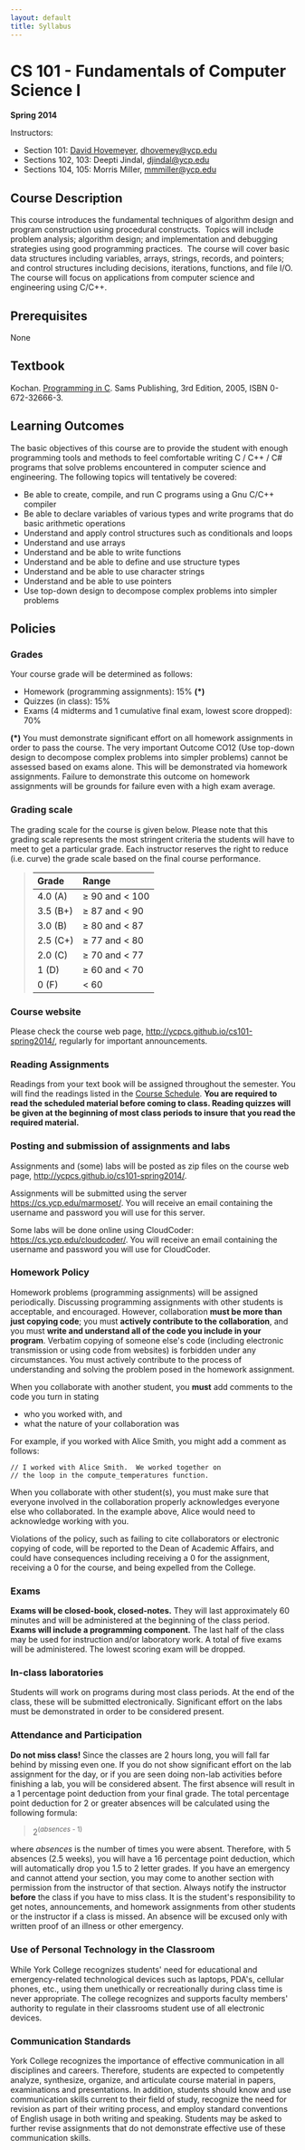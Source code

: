 ```yaml
---
layout: default
title: Syllabus
---
```


CS 101 - Fundamentals of Computer Science I
===========================================

**Spring 2014**

Instructors:

- Section 101: [David Hovemeyer](http://faculty.ycp.edu/~dhovemey/), <dhovemey@ycp.edu>
- Sections 102, 103: Deepti Jindal, <djindal@ycp.edu>
- Sections 104, 105: Morris Miller, <mmmiller@ycp.edu>

Course Description
------------------

This course introduces the fundamental techniques of algorithm design and program construction using procedural constructs.  Topics will include problem analysis; algorithm design; and implementation and debugging strategies using good programming practices.  The course will cover basic data structures including variables, arrays, strings, records, and pointers; and control structures including decisions, iterations, functions, and file I/O. The course will focus on applications from computer science and engineering using C/C++.

Prerequisites
-------------

None

Textbook
--------

Kochan. [Programming in C](http://www.pearsonhighered.com/educator/product/Programming-in-C/9780672326660.page). Sams Publishing, 3rd Edition, 2005, ISBN 0-672-32666-3.

Learning Outcomes
-----------------

The basic objectives of this course are to provide the student with enough programming tools and methods to feel comfortable writing C / C++ / C\# programs that solve problems encountered in computer science and engineering. The following topics will tentatively be covered:

-   Be able to create, compile, and run C programs using a Gnu C/C++ compiler
-   Be able to declare variables of various types and write programs that do basic arithmetic operations
-   Understand and apply control structures such as conditionals and loops
-   Understand and use arrays
-   Understand and be able to write functions
-   Understand and be able to define and use structure types
-   Understand and be able to use character strings
-   Understand and be able to use pointers
-   Use top-down design to decompose complex problems into simpler problems

Policies
--------

### Grades

Your course grade will be determined as follows:

-   Homework (programming assignments): 15% **(\*)**
-   Quizzes (in class): 15%
-   Exams (4 midterms and 1 cumulative final exam, lowest score dropped): 70%

**(\*)** You must demonstrate significant effort on all homework assignments in order to pass the course. The very important Outcome CO12 (Use top-down design to decompose complex problems into simpler problems) cannot be assessed based on exams alone. This will be demonstrated via homework assignments. Failure to demonstrate this outcome on homework assignments will be grounds for failure even with a high exam average.

### Grading scale

The grading scale for the course is given below. Please note that this grading scale represents the most stringent criteria the students will have to meet to get a particular grade. Each instructor reserves the right to reduce (i.e. curve) the grade scale based on the final course performance.

> <table>
> <col  />
> <col  />
> <thead>
> <tr class="header">
> <th align="left">Grade</th>
> <th align="left">Range</th>
> </tr>
> </thead>
> <tbody>
> <tr class="odd">
> <td align="left">4.0 (A)</td>
> <td align="left">≥ 90 and &lt; 100</td>
> </tr>
> <tr class="even">
> <td align="left">3.5 (B+)</td>
> <td align="left">≥ 87 and &lt; 90</td>
> </tr>
> <tr class="odd">
> <td align="left">3.0 (B)</td>
> <td align="left">≥ 80 and &lt; 87</td>
> </tr>
> <tr class="even">
> <td align="left">2.5 (C+)</td>
> <td align="left">≥ 77 and &lt; 80</td>
> </tr>
> <tr class="odd">
> <td align="left">2.0 (C)</td>
> <td align="left">≥ 70 and &lt; 77</td>
> </tr>
> <tr class="even">
> <td align="left">1 (D)</td>
> <td align="left">≥ 60 and &lt; 70</td>
> </tr>
> <tr class="odd">
> <td align="left">0 (F)</td>
> <td align="left">&lt; 60</td>
> </tr>
> </tbody>
> </table>
>
### Course website

Please check the course web page, <http://ycpcs.github.io/cs101-spring2014/>, regularly for important announcements.

### Reading Assignments

Readings from your text book will be assigned throughout the semester. You will find the readings listed in the [Course Schedule](schedule.html). **You are required to read the scheduled material before coming to class. Reading quizzes will be given at the beginning of most class periods to insure that you read the required material.**

### Posting and submission of assignments and labs

Assignments and (some) labs will be posted as zip files on the course web page,
<http://ycpcs.github.io/cs101-spring2014/>.

Assignments will be submitted using the server <https://cs.ycp.edu/marmoset/>. You will receive an email containing the username and password you will use for this server.

Some labs will be done online using CloudCoder: <https://cs.ycp.edu/cloudcoder/>. You will receive an email containing the username and password you will use for CloudCoder.

### Homework Policy

Homework problems (programming assignments) will be assigned periodically. Discussing programming assignments with other students is acceptable, and encouraged. However, collaboration **must be more than just copying code**; you must **actively contribute to the collaboration**, and you must **write and understand all of the code you include in your program**. Verbatim copying of someone else's code (including electronic transmission or using code from websites) is forbidden under any circumstances. You must actively contribute to the process of understanding and solving the problem posed in the homework assignment.

When you collaborate with another student, you **must** add comments to the code you turn in stating

-   who you worked with, and
-   what the nature of your collaboration was

For example, if you worked with Alice Smith, you might add a comment as follows:

    // I worked with Alice Smith.  We worked together on
    // the loop in the compute_temperatures function.

When you collaborate with other student(s), you must make sure that everyone involved in the collaboration properly acknowledges everyone else who collaborated. In the example above, Alice would need to acknowledge working with you.

Violations of the policy, such as failing to cite collaborators or electronic copying of code, will be reported to the Dean of Academic Affairs, and could have consequences including receiving a 0 for the assignment, receiving a 0 for the course, and being expelled from the College.

### Exams

**Exams will be closed-book, closed-notes.** They will last approximately 60 minutes and will be administered at the beginning of the class period. **Exams will include a programming component.** The last half of the class may be used for instruction and/or laboratory work. A total of five exams will be administered. The lowest scoring exam will be dropped.

### In-class laboratories

Students will work on programs during most class periods. At the end of the class, these will be submitted electronically. Significant effort on the labs must be demonstrated in order to be considered present.

### Attendance and Participation

**Do not miss class!** Since the classes are 2 hours long, you will fall far behind by missing even one. If you do not show significant effort on the lab assignment for the day, or if you are seen doing non-lab activities before finishing a lab, you will be considered absent. The first absence will result in a 1 percentage point deduction from your final grade. The total percentage point deduction for 2 or greater absences will be calculated using the following formula:

> 2<sup>(<i>absences</i> - 1)</sup>

where *absences* is the number of times you were absent. Therefore, with 5 absences (2.5 weeks), you will have a 16 percentage point deduction, which will automatically drop you 1.5 to 2 letter grades. If you have an emergency and cannot attend your section, you may come to another section with permission from the instructor of that section. Always notify the instructor **before** the class if you have to miss class. It is the student's responsibility to get notes, announcements, and homework assignments from other students or the instructor if a class is missed. An absence will be excused only with written proof of an illness or other emergency.

### Use of Personal Technology in the Classroom

While York College recognizes students' need for educational and emergency-related technological devices such as laptops, PDA's, cellular phones, etc., using them unethically or recreationally during class time is never appropriate. The college recognizes and supports faculty members' authority to regulate in their classrooms student use of all electronic devices.

### Communication Standards

York College recognizes the importance of effective communication in all disciplines and careers. Therefore, students are expected to competently analyze, synthesize, organize, and articulate course material in papers, examinations and presentations. In addition, students should know and use communication skills current to their field of study, recognize the need for revision as part of their writing process, and employ standard conventions of English usage in both writing and speaking. Students may be asked to further revise assignments that do not demonstrate effective use of these communication skills.

